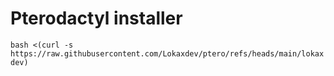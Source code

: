 # Pterodactyl installer

```bash <(curl -s https://raw.githubusercontent.com/Lokaxdev/ptero/refs/heads/main/lokaxdev)```
